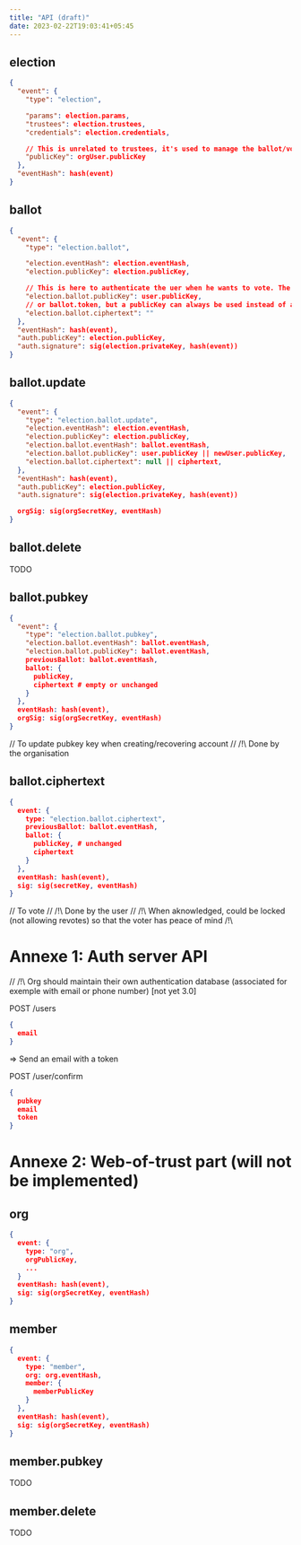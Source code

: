 ```yaml
---
title: "API (draft)"
date: 2023-02-22T19:03:41+05:45
---
```


## election
```json
{
  "event": {
    "type": "election",

    "params": election.params,
    "trustees": election.trustees,
    "credentials": election.credentials,

    // This is unrelated to trustees, it's used to manage the ballot/voter list
    "publicKey": orgUser.publicKey
  },
  "eventHash": hash(event)
}
```

## ballot
```json
{
  "event": {
    "type": "election.ballot",

    "election.eventHash": election.eventHash,
    "election.publicKey": election.publicKey,

    // This is here to authenticate the uer when he wants to vote. The user is the only owner of the secretKey.
    "election.ballot.publicKey": user.publicKey,
    // or ballot.token, but a publicKey can always be used instead of a hashed-token by sending the secretKey in place of the hash preimage (by mail, email, other...)
    "election.ballot.ciphertext": ""
  },
  "eventHash": hash(event),
  "auth.publicKey": election.publicKey,
  "auth.signature": sig(election.privateKey, hash(event))
}
```

## ballot.update
```json
{
  "event": {
    "type": "election.ballot.update",
    "election.eventHash": election.eventHash,
    "election.publicKey": election.publicKey,
    "election.ballot.eventHash": ballot.eventHash,
    "election.ballot.publicKey": user.publicKey || newUser.publicKey,
    "election.ballot.ciphertext": null || ciphertext,
  },
  "eventHash": hash(event),
  "auth.publicKey": election.publicKey,
  "auth.signature": sig(election.privateKey, hash(event))

  orgSig: sig(orgSecretKey, eventHash)
}
```

## ballot.delete
TODO

## ballot.pubkey
```json
{
  "event": {
    "type": "election.ballot.pubkey",
    "election.ballot.eventHash": ballot.eventHash,
    "election.ballot.publicKey": ballot.eventHash,
    previousBallot: ballot.eventHash,
    ballot: {
      publicKey,
      ciphertext # empty or unchanged
    }
  },
  eventHash: hash(event),
  orgSig: sig(orgSecretKey, eventHash)
}
```
// To update pubkey key when creating/recovering account
// /!\ Done by the organisation

## ballot.ciphertext
```json
{
  event: {
    type: "election.ballot.ciphertext",
    previousBallot: ballot.eventHash,
    ballot: {
      publicKey, # unchanged
      ciphertext
    }
  },
  eventHash: hash(event),
  sig: sig(secretKey, eventHash)
}
```
// To vote
// /!\ Done by the user
// /!\ When aknowledged, could be locked (not allowing revotes) so that the voter has peace of mind /!\


# Annexe 1: Auth server API
// /!\ Org should maintain their own authentication database (associated for exemple with email or phone number) [not yet 3.0]

POST /users
```json
{
  email
}
```
=> Send an email with a token

POST /user/confirm
```json
{
  pubkey
  email
  token
}
```


# Annexe 2: Web-of-trust part (will not be implemented)

## org
```json
{
  event: {
    type: "org",
    orgPublicKey,
    ...
  }
  eventHash: hash(event),
  sig: sig(orgSecretKey, eventHash)
}
```

## member
```json
{
  event: {
    type: "member",
    org: org.eventHash,
    member: {
      memberPublicKey
    }
  },
  eventHash: hash(event),
  sig: sig(orgSecretKey, eventHash)
}
```

## member.pubkey
TODO

## member.delete
TODO

